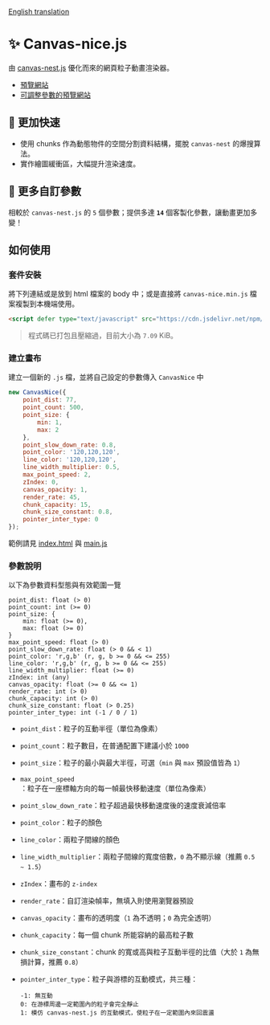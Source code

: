 [English translation](https://github.com/phantom0174/canvas-nice.js/blob/master/README-en.md)

# ✨ Canvas-nice.js

由 [canvas-nest.js](https://github.com/hustcc/canvas-nest.js/) 優化而來的網頁粒子動畫渲染器。

- [預覽網站](https://phantom0174.github.io/canvas-nice.js/)
- [可調整參數的預覽網站](https://codepen.io/phantom0174/pen/OJoXWmJ)

## 💨 **更加快速**

- 使用 chunks 作為動態物件的空間分割資料結構，擺脫 `canvas-nest` 的爆搜算法。
- 實作繪圖緩衝區，大幅提升渲染速度。

## 🎨 **更多自訂參數**

相較於 `canvas-nest.js` 的 `5` 個參數；提供多達 **`14`** 個客製化參數，讓動畫更加多變！

## 如何使用

### 套件安裝

將下列連結或是放到 html 檔案的 body 中；或是直接將 `canvas-nice.min.js` 檔案複製到本機端使用。

```html
<script defer type="text/javascript" src="https://cdn.jsdelivr.net/npm/canvas-nice.js@1.0.3/dist/canvas-nice.min.js"></script>
```

> 程式碼已打包且壓縮過，目前大小為 `7.09` KiB。

### 建立畫布

建立一個新的 `.js` 檔，並將自己設定的參數傳入 `CanvasNice` 中

```js
new CanvasNice({
    point_dist: 77,
    point_count: 500,
    point_size: {
        min: 1,
        max: 2
    },
    point_slow_down_rate: 0.8,
    point_color: '120,120,120',
    line_color: '120,120,120',
    line_width_multiplier: 0.5,
    max_point_speed: 2,
    zIndex: 0,
    canvas_opacity: 1,
    render_rate: 45,
    chunk_capacity: 15,
    chunk_size_constant: 0.8,
    pointer_inter_type: 0
});
```

範例請見 [index.html](https://github.com/phantom0174/canvas-nice.js/blob/master/index.html) 與 [main.js](https://github.com/phantom0174/canvas-nice.js/blob/master/main.js)

### 參數說明

以下為參數資料型態與有效範圍一覽

```text
point_dist: float (> 0)
point_count: int (>= 0)
point_size: {
    min: float (>= 0),
    max: float (>= 0)
}
max_point_speed: float (> 0)
point_slow_down_rate: float (> 0 && < 1)
point_color: 'r,g,b' (r, g, b >= 0 && <= 255)
line_color: 'r,g,b' (r, g, b >= 0 && <= 255)
line_width_multiplier: float (>= 0)
zIndex: int (any)
canvas_opacity: float (>= 0 && <= 1)
render_rate: int (> 0)
chunk_capacity: int (> 0)
chunk_size_constant: float (> 0.25)
pointer_inter_type: int (-1 / 0 / 1)
```

- `point_dist`：粒子的互動半徑（單位為像素）
- `point_count`：粒子數目，在普通配置下建議小於 `1000`
- `point_size`：粒子的最小與最大半徑，可選（`min` 與 `max` 預設值皆為 `1`）
- `max_point_speed`：粒子在一座標軸方向的每一幀最快移動速度（單位為像素）
- `point_slow_down_rate`：粒子超過最快移動速度後的速度衰減倍率
- `point_color`：粒子的顏色
- `line_color`：兩粒子間線的顏色
- `line_width_multiplier`：兩粒子間線的寬度倍數，`0` 為不顯示線（推薦 `0.5 ~ 1.5`）
- `zIndex`：畫布的 `z-index`
- `render_rate`：自訂渲染幀率，無填入則使用瀏覽器預設
- `canvas_opacity`：畫布的透明度（`1` 為不透明；`0` 為完全透明）
- `chunk_capacity`：每一個 chunk 所能容納的最高粒子數
- `chunk_size_constant`：chunk 的寬或高與粒子互動半徑的比值（大於 `1` 為無損計算，推薦 `0.8`）
- `pointer_inter_type`：粒子與游標的互動模式，共三種：

    ```text
    -1: 無互動
    0: 在游標周邊一定範圍內的粒子會完全靜止
    1: 模仿 canvas-nest.js 的互動模式，使粒子在一定範圍內來回震盪
    ````
